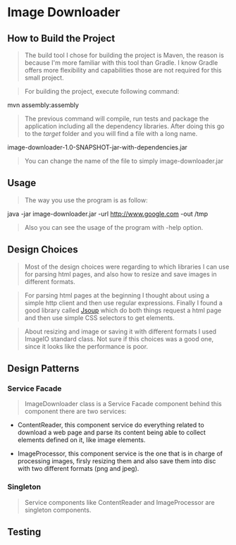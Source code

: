 # Image Downloader

## How to Build the Project

> The build tool I chose for building the project is Maven, the reason is because I'm more familiar
> with this tool than Gradle. I know Gradle offers more flexibility and capabilities those are not
> required for this small project.

> For building the project, execute following command:

mvn assembly:assembly

> The previous command will compile, run tests and package the application including all the dependency
> libraries. After doing this go to the *target* folder and you will find a file with a long name.

image-downloader-1.0-SNAPSHOT-jar-with-dependencies.jar

> You can change the name of the file to simply image-downloader.jar


## Usage

> The way you use the program is as follow:

java -jar image-downloader.jar -url http://www.google.com -out /tmp

> Also you can see the usage of the program with -help option.

## Design Choices

> Most of the design choices were regarding to which libraries I can use for parsing html pages, and also how
> to resize and save images in different formats.

> For parsing html pages at the beginning  I thought about using a simple http client and then use regular expressions.
> Finally I found a good library called [Jsoup](http://jsoup.org) which do both things request a html page and then use
> simple CSS selectors to get elements.

> About resizing and image or saving it with different formats I used ImageIO standard class. Not sure if this choices was
> a good one, since it looks like the performance is poor.

## Design Patterns

### Service Facade

> ImageDownloader class is a Service Facade component behind this component there are two services:

* ContentReader, this component service do everything related to download a web page and parse its content being able to
collect elements defined on it, like image elements.

* ImageProcessor, this component service is the one that is in charge of processing images, firsly resizing them and also
save them into disc with two different formats (png and jpeg).

### Singleton

> Service components like ContentReader and ImageProcessor are singleton components.


## Testing

